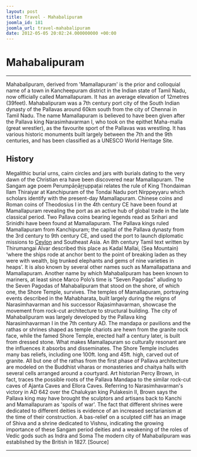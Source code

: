 ```yaml
---
layout: post
title: Travel - Mahabalipuram
joomla_id: 181
joomla_url: travel-mahabalipuram
date: 2012-05-05 20:02:24.000000000 +00:00
---
```

# **Mahabalipuram**
* * *
Mahabalipuram, derived from 'Mamallapuram' is the prior and colloquial name of a town in Kancheepuram district in the Indian state of Tamil Nadu, now officially called Mamallapuram. It has an average elevation of 12metres (39feet).
Mahabalipuram was a 7th century port city of the South Indian dynasty of the Pallavas around 60km south from the city of Chennai in Tamil Nadu. The name Mamallapuram is believed to have been given after the Pallava king Narasimhavarman I, who took on the epithet Maha-malla (great wrestler), as the favourite sport of the Pallavas was wrestling. It has various historic monuments built largely between the 7th and the 9th centuries, and has been classified as a UNESCO World Heritage Site.
## History
Megalithic burial urns, cairn circles and jars with burials dating to the very dawn of the Christian era have been discovered near Mamallapuram. The Sangam age poem Perumpāṇāṟṟuppaṭai relates the rule of King Thondaiman Ilam Thiraiyar at Kanchipuram of the Tondai Nadu port Nirppeyyaru which scholars identify with the present-day Mamallapuram. Chinese coins and Roman coins of Theodosius I in the 4th century CE have been found at Mamallapuram revealing the port as an active hub of global trade in the late classical period. Two Pallava coins bearing legends read as Srihari and Srinidhi have been found at Mamallapuram. The Pallava kings ruled Mamallapuram from Kanchipuram; the capital of the Pallava dynasty from the 3rd century to 9th century CE, and used the port to launch diplomatic missions to [Ceylon](http://en.wikipedia.org/wiki/Ceylon "Ceylon") and Southeast Asia.
An 8th century Tamil text written by Thirumangai Alvar described this place as Kadal Mallai, (Sea Mountain) ‘where the ships rode at anchor bent to the point of breaking laden as they were with wealth, big trunked elephants and gems of nine varieties in heaps’. It is also known by several other names such as Mamallapattana and Mamallapuram. Another name by which Mahabalipuram has been known to mariners, at least since Marco Polo’s time is "Seven Pagodas" alluding to the Seven Pagodas of Mahabalipuram that stood on the shore, of which one, the Shore Temple, survives. The temples of Mamallapuram, portraying events described in the Mahabharata, built largely during the reigns of Narasimhavarman and his successor Rajasimhavarman, showcase the movement from rock-cut architecture to structural building. The city of Mahabalipuram was largely developed by the Pallava king Narasimhavarman I in the 7th century AD. The mandapa or pavilions and the rathas or shrines shaped as temple chariots are hewn from the granite rock face, while the famed Shore Temple, erected half a century later, is built from dressed stone. What makes Mamallapuram so culturally resonant are the influences it absorbs and disseminates. The Shore Temple includes many bas reliefs, including one 100ft. long and 45ft. high, carved out of granite.
All but one of the rathas from the first phase of Pallava architecture are modeled on the Buddhist viharas or monasteries and chaitya halls with several cells arranged around a courtyard. Art historian Percy Brown, in fact, traces the possible roots of the Pallava Mandapa to the similar rock-cut caves of Ajanta Caves and Ellora Caves. Referring to Narasimhavarman's victory in AD 642 over the Chalukyan king Pulakesin II, Brown says the Pallava king may have brought the sculptors and artisans back to Kanchi and Mamallapuram as 'spoils of war'.
The fact that different shrines were dedicated to different deities is evidence of an increased sectarianism at the time of their construction. A bas-relief on a sculpted cliff has an image of Shiva and a shrine dedicated to Vishnu, indicating the growing importance of these Sangam period deities and a weakening of the roles of Vedic gods such as Indra and Soma
The modern city of Mahabalipuram was established by the British in 1827.
[Source]
* * *
